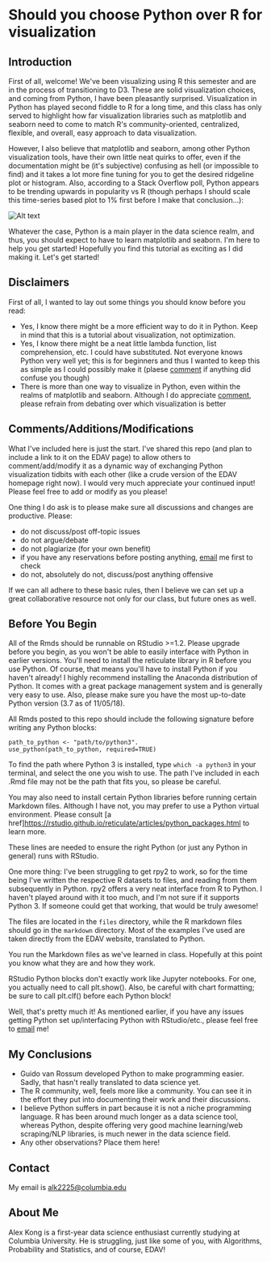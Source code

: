 # Should you choose Python over R for visualization

## Introduction

First of all, welcome! We've been visualizing using R this semester and are in the process of transitioning to D3. These are solid visualization choices, and coming from Python, I have been pleasantly surprised. Visualization in Python has played second fiddle to R for a long time, and this class has only served to highlight how far visualization libraries such as matplotlib and seaborn need to come to match R's community-oriented, centralized, flexible, and overall, easy approach to data visualization.  
  
However, I also believe that matplotlib and seaborn, among other Python visualization tools, have their own little neat quirks to offer, even if the documentation might be (it's subjective) confusing as hell (or impossible to find) and it takes a lot more fine tuning for you to get the desired ridgeline plot or histogram. Also, according to a Stack Overflow poll, Python appears to be trending upwards in popularity vs R (though perhaps I should scale this time-series based plot to 1% first before I make that conclusion...):  
  
![Alt text](whoo_python.jpg "Python > R")  
  
Whatever the case, Python is a main player in the data science realm, and thus, you should expect to have to learn matplotlib and seaborn. I'm here to help you get started! Hopefully you find this tutorial as exciting as I did making it. Let's get started!

## Disclaimers

First of all, I wanted to lay out some things you should know before you read:
* Yes, I know there might be a more efficient way to do it in Python. Keep in mind that this is a tutorial about visualization, not optimization.
* Yes, I know there might be a neat little lambda function, list comprehension, etc. I could have substituted. Not everyone knows Python very well yet; this is for beginners and thus I wanted to keep this as simple as I could possibly make it (plaese [comment](##Comment) if anything did confuse you though)
* There is more than one way to visualize in Python, even within the realms of matplotlib and seaborn. Although I do appreciate [comment](##Comment), please refrain from debating over which visualization is better

## Comments/Additions/Modifications

What I've included here is just the start. I've shared this repo (and plan to include a link to it on the EDAV page) to allow others to comment/add/modify it as a dynamic way of exchanging Python visualization tidbits with each other (like a crude version of the EDAV homepage right now). I would very much appreciate your continued input! Please feel free to add or modify as you please!  
  
One thing I do ask is to please make sure all discussions and changes are productive. Please:
* do not discuss/post off-topic issues
* do not argue/debate
* do not plagiarize (for your own benefit)
* if you have any reservations before posting anything, [email](##Contact) me first to check
* do not, absolutely do not, discuss/post anything offensive

If we can all adhere to these basic rules, then I believe we can set up a great collaborative resource not only for our class, but future ones as well.

## Before You Begin

All of the Rmds should be runnable on RStudio >=1.2. Please upgrade before you begin, as you won't be able to easily interface with Python in earlier versions.
You'll need to install the reticulate library in R before you use Python. Of course, that means you'll have to install Python if you haven't already! I highly recommend installing the Anaconda distribution of Python. It comes with a great package management system and is generally very easy to use. Also, please make sure you have the most up-to-date Python version (3.7 as of 11/05/18).
  
All Rmds posted to this repo should include the following signature before writing any Python blocks:  

```
path_to_python <- "path/to/python3". 
use_python(path_to_python, required=TRUE)  
```

To find the path where Python 3 is installed, type ```which -a python3``` in your terminal, and select the one you wish to use. The path I've included in each .Rmd file may not be the path that fits you, so please be careful.  

You may also need to install certain Python libraries before running certain Markdown files. Although I have not, you may prefer to use a Python virtual environment. Please consult [a href]https://rstudio.github.io/reticulate/articles/python_packages.html to learn more.  

These lines are needed to ensure the right Python (or just any Python in general) runs with RStudio.  
  
One more thing: I've been struggling to get rpy2 to work, so for the time being I've written the respective R datasets to files, and reading from them subsequently in Python. rpy2 offers a very neat interface from R to Python. I haven't played around with it too much, and I'm not sure if it supports Python 3. If someone could get that working, that would be truly awesome!  
  
The files are located in the ```files``` directory, while the R markdown files should go in the ```markdown``` directory. Most of the examples I've used are taken directly from the EDAV website, translated to Python.  
  
You run the Markdown files as we've learned in class. Hopefully at this point you know what they are and how they work.  
  
RStudio Python blocks don't exactly work like Jupyter notebooks. For one, you actually need to call plt.show(). Also, be careful with chart formatting; be sure to call plt.clf() before each Python block!  
  
Well, that's pretty much it! As mentioned earlier, if you have any issues getting Python set up/interfacing Python with RStudio/etc., please feel free to [email](##Contact) me!  

## My Conclusions

* Guido van Rossum developed Python to make programming easier. Sadly, that hasn't really translated to data science yet.
* The R community, well, feels more like a community. You can see it in the effort they put into documenting their work and their discussions.
* I believe Python suffers in part because it is not a niche programming language. R has been around much longer as a data science tool, whereas Python, despite offering very good machine learning/web scraping/NLP libraries, is much newer in the data science field.
* Any other observations? Place them here!
  
## Contact

My email is alk2225@columbia.edu

## About Me

Alex Kong is a first-year data science enthusiast currently studying at Columbia University. He is struggling, just like some of you, with Algorithms, Probability and Statistics, and of course, EDAV!  